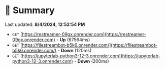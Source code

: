 # 📖 Summary
Last updated: **8/4/2024, 12:52:54 PM**

- `GET` [https://restreamer-09gx.onrender.com](https://restreamer-09gx.onrender.com) - **Up** (67564ms)
- `GET` [https://filestreambot-b5k6.onrender.com/](https://filestreambot-b5k6.onrender.com/) - **Down** (120ms)
- `GET` [https://jupyterlab-python3-12-3.onrender.com](https://jupyterlab-python3-12-3.onrender.com) - **Down** (200ms)
